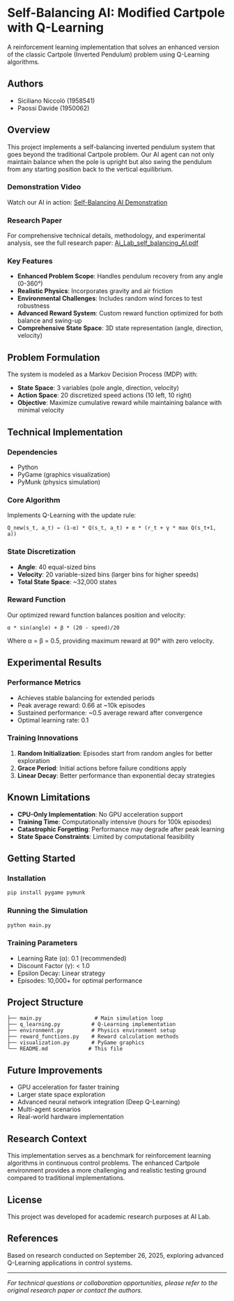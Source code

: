 # Self-Balancing AI: Modified Cartpole with Q-Learning

A reinforcement learning implementation that solves an enhanced version of the classic Cartpole (Inverted Pendulum) problem using Q-Learning algorithms.

## Authors
- Siciliano Niccolò (1958541)
- Paossi Davide (1950062)

## Overview

This project implements a self-balancing inverted pendulum system that goes beyond the traditional Cartpole problem. Our AI agent can not only maintain balance when the pole is upright but also swing the pendulum from any starting position back to the vertical equilibrium.

### Demonstration Video
Watch our AI in action: [Self-Balancing AI Demonstration](https://www.youtube.com/watch?v=4U_HstrUaH0)

### Research Paper
For comprehensive technical details, methodology, and experimental analysis, see the full research paper: [Ai_Lab_self_balancing_AI.pdf](./Ai_Lab_self_balancing_AI.pdf)

### Key Features
- **Enhanced Problem Scope**: Handles pendulum recovery from any angle (0-360°)
- **Realistic Physics**: Incorporates gravity and air friction
- **Environmental Challenges**: Includes random wind forces to test robustness
- **Advanced Reward System**: Custom reward function optimized for both balance and swing-up
- **Comprehensive State Space**: 3D state representation (angle, direction, velocity)

## Problem Formulation

The system is modeled as a Markov Decision Process (MDP) with:
- **State Space**: 3 variables (pole angle, direction, velocity)
- **Action Space**: 20 discretized speed actions (10 left, 10 right)
- **Objective**: Maximize cumulative reward while maintaining balance with minimal velocity

## Technical Implementation

### Dependencies
- Python
- PyGame (graphics visualization)
- PyMunk (physics simulation)

### Core Algorithm
Implements Q-Learning with the update rule:
```
Q_new(s_t, a_t) ← (1-α) * Q(s_t, a_t) + α * (r_t + γ * max Q(s_t+1, a))
```

### State Discretization
- **Angle**: 40 equal-sized bins
- **Velocity**: 20 variable-sized bins (larger bins for higher speeds)
- **Total State Space**: ~32,000 states

### Reward Function
Our optimized reward function balances position and velocity:
```
α * sin(angle) + β * (20 - speed)/20
```
Where α = β = 0.5, providing maximum reward at 90° with zero velocity.

## Experimental Results

### Performance Metrics
- Achieves stable balancing for extended periods
- Peak average reward: 0.66 at ~10k episodes
- Sustained performance: ~0.5 average reward after convergence
- Optimal learning rate: 0.1

### Training Innovations
1. **Random Initialization**: Episodes start from random angles for better exploration
2. **Grace Period**: Initial actions before failure conditions apply
3. **Linear Decay**: Better performance than exponential decay strategies

## Known Limitations

- **CPU-Only Implementation**: No GPU acceleration support
- **Training Time**: Computationally intensive (hours for 100k episodes)
- **Catastrophic Forgetting**: Performance may degrade after peak learning
- **State Space Constraints**: Limited by computational feasibility

## Getting Started

### Installation
```bash
pip install pygame pymunk
```

### Running the Simulation
```bash
python main.py
```

### Training Parameters
- Learning Rate (α): 0.1 (recommended)
- Discount Factor (γ): < 1.0
- Epsilon Decay: Linear strategy
- Episodes: 10,000+ for optimal performance

## Project Structure
```
├── main.py                 # Main simulation loop
├── q_learning.py          # Q-Learning implementation
├── environment.py         # Physics environment setup
├── reward_functions.py    # Reward calculation methods
├── visualization.py       # PyGame graphics
└── README.md             # This file
```

## Future Improvements

- GPU acceleration for faster training
- Larger state space exploration
- Advanced neural network integration (Deep Q-Learning)
- Multi-agent scenarios
- Real-world hardware implementation

## Research Context

This implementation serves as a benchmark for reinforcement learning algorithms in continuous control problems. The enhanced Cartpole environment provides a more challenging and realistic testing ground compared to traditional implementations.

## License

This project was developed for academic research purposes at AI Lab.

## References

Based on research conducted on September 26, 2025, exploring advanced Q-Learning applications in control systems.

---

*For technical questions or collaboration opportunities, please refer to the original research paper or contact the authors.*

